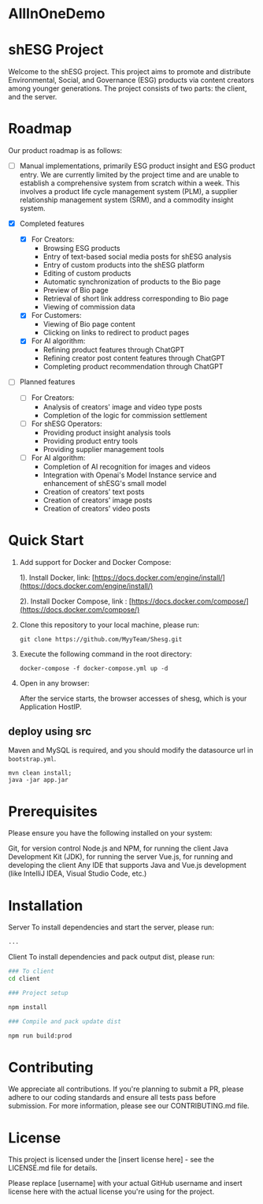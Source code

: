 # AllInOneDemo

# shESG Project
Welcome to the shESG project. This project aims to promote and distribute Environmental, Social, and Governance (ESG) products via content creators among younger generations. The project consists of two parts: the client, and the server.

# Roadmap
Our product roadmap is as follows:

- [ ] Manual implementations, primarily ESG product insight and ESG product entry. We are currently limited by the project time and are unable to establish a comprehensive system from scratch within a week. This involves a product life cycle management system (PLM), a supplier relationship management system (SRM), and a commodity insight system.

- [x] Completed features
  - [x] For Creators:
    - Browsing ESG products
    - Entry of text-based social media posts for shESG analysis
    - Entry of custom products into the shESG platform
    - Editing of custom products
    - Automatic synchronization of products to the Bio page
    - Preview of Bio page
    - Retrieval of short link address corresponding to Bio page
    - Viewing of commission data
  - [x] For Customers:
    - Viewing of Bio page content
    - Clicking on links to redirect to product pages
  - [x] For AI algorithm:
    - Refining product features through ChatGPT
    - Refining creator post content features through ChatGPT
    - Completing product recommendation through ChatGPT

- [ ] Planned features
  - [ ] For Creators:
    - Analysis of creators' image and video type posts
    - Completion of the logic for commission settlement
  - [ ] For shESG Operators:
    - Providing product insight analysis tools
    - Providing product entry tools
    - Providing supplier management tools
  - [ ] For AI algorithm:
    - Completion of AI recognition for images and videos
    - Integration with Openai's Model Instance service and enhancement of shESG's small model
    - Creation of creators' text posts
    - Creation of creators' image posts
    - Creation of creators' video posts

# Quick Start
1.  Add support for Docker and Docker Compose:
     
     1). Install Docker, link: [https://docs.docker.com/engine/install/](https://docs.docker.com/engine/install/)
    
     2). Install Docker Compose, link : [https://docs.docker.com/compose/](https://docs.docker.com/compose/)
1. Clone this repository to your local machine, please run:
    ```shell
    git clone https://github.com/MyyTeam/Shesg.git
    ```
3. Execute the following command in the root directory:
    ```shell
    docker-compose -f docker-compose.yml up -d
    ```
4. Open in any browser:

    After the service starts, the browser accesses of shesg, which is your Application HostIP.

## deploy using src
Maven and MySQL is required, and you should modify the datasource url in `bootstrap.yml`.
```shell
mvn clean install;
java -jar app.jar
```

# Prerequisites
Please ensure you have the following installed on your system:

Git, for version control
Node.js and NPM, for running the client
Java Development Kit (JDK), for running the server
Vue.js, for running and developing the client
Any IDE that supports Java and Vue.js development (like IntelliJ IDEA, Visual Studio Code, etc.)

# Installation
Server
To install dependencies and start the server, please run:
```bash
...
```

Client
To install dependencies and pack output dist, please run:
```bash
### To client
cd client 

### Project setup

npm install  

### Compile and pack update dist

npm run build:prod

```

# Contributing
We appreciate all contributions. If you're planning to submit a PR, please adhere to our coding standards and ensure all tests pass before submission. For more information, please see our CONTRIBUTING.md file.

# License
This project is licensed under the [insert license here] - see the LICENSE.md file for details.

Please replace [username] with your actual GitHub username and insert license here with the actual license you're using for the project.

